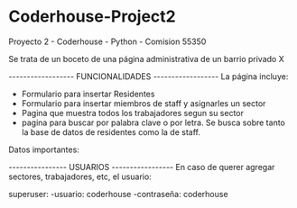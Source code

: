 # Coderhouse-Project2
Proyecto 2 - Coderhouse - Python - Comision 55350

Se trata de un boceto de una página administrativa de un barrio privado X


------------------ FUNCIONALIDADES ------------------
La página incluye:
- Formulario para insertar Residentes 
- Formulario para insertar miembros de staff y asignarles un sector
- Pagina que muestra todos los trabajadores segun su sector
- pagina para buscar por palabra clave o por letra. Se busca sobre tanto la base de datos de residentes como la de staff. 


Datos importantes:

---------------- USUARIOS -----------------
En caso de querer agregar sectores, trabajadores, etc, el usuario:

superuser:
-usuario: coderhouse
-contraseña: coderhouse




